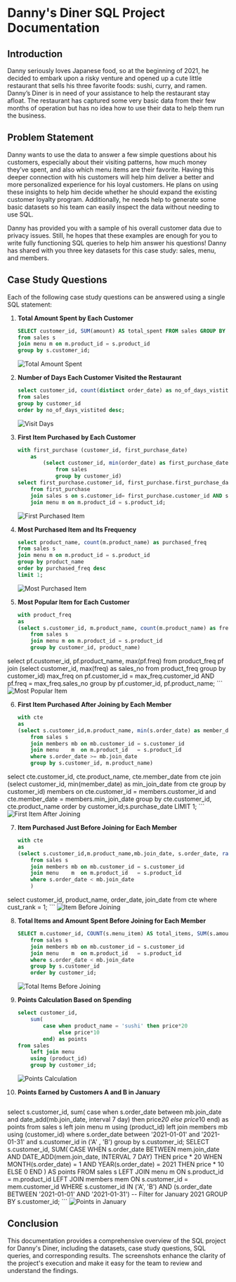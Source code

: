 # Danny's Diner SQL Project Documentation

## Introduction

Danny seriously loves Japanese food, so at the beginning of 2021, he decided to embark upon a risky venture and opened up a cute little restaurant that sells his three favorite foods: sushi, curry, and ramen. Danny’s Diner is in need of your assistance to help the restaurant stay afloat. The restaurant has captured some very basic data from their few months of operation but has no idea how to use their data to help them run the business.

## Problem Statement

Danny wants to use the data to answer a few simple questions about his customers, especially about their visiting patterns, how much money they’ve spent, and also which menu items are their favorite. Having this deeper connection with his customers will help him deliver a better and more personalized experience for his loyal customers. He plans on using these insights to help him decide whether he should expand the existing customer loyalty program. Additionally, he needs help to generate some basic datasets so his team can easily inspect the data without needing to use SQL.

Danny has provided you with a sample of his overall customer data due to privacy issues. Still, he hopes that these examples are enough for you to write fully functioning SQL queries to help him answer his questions! Danny has shared with you three key datasets for this case study: sales, menu, and members.

## Case Study Questions

Each of the following case study questions can be answered using a single SQL statement:

1. **Total Amount Spent by Each Customer**
    ```sql
    SELECT customer_id, SUM(amount) AS total_spent FROM sales GROUP BY customer_id;select s.customer_id , sum(m.price) Total_amount_spent
	from sales s
	join menu m on m.product_id = s.product_id
    group by s.customer_id;
    ```
    ![Total Amount Spent](screenshots/total_amount_spent.png)

2. **Number of Days Each Customer Visited the Restaurant**
    ```sql
   select customer_id, count(distinct order_date) as no_of_days_vistited
	from sales
    group by customer_id
    order by no_of_days_vistited desc;
    ```
    ![Visit Days](screenshots/visit_days.png)

3. **First Item Purchased by Each Customer**
    ```sql
   with first_purchase (customer_id, first_purchase_date)
		as
			(select customer_id, min(order_date) as first_purchase_date 
				from sales 
				group by customer_id)
	select first_purchase.customer_id, first_purchase.first_purchase_date, m.product_name 
		from first_purchase
		join sales s on s.customer_id= first_purchase.customer_id AND s.order_date = first_purchase.first_purchase_date
		join menu m on m.product_id = s.product_id;
    ```
    ![First Purchased Item](screenshots/first_purchased_item.png)

4. **Most Purchased Item and Its Frequency**
    ```sql
   select product_name, count(m.product_name) as purchased_freq
	from sales s
    join menu m on m.product_id = s.product_id
    group by product_name
    order by purchased_freq desc
    limit 1;

    ```
    ![Most Purchased Item](screenshots/most_purchased_item.png)

5. **Most Popular Item for Each Customer**
    ```sql
    with product_freq 
	as
	(select s.customer_id, m.product_name, count(m.product_name) as freq
		from sales s
		join menu m on m.product_id = s.product_id
		group by customer_id, product_name)
select pf.customer_id, pf.product_name, max(pf.freq)
	from product_freq pf
join
	(select customer_id, max(freq) as sales_no
		from product_freq
		group by customer_id) max_freq on pf.customer_id = max_freq.customer_id AND pf.freq = max_freq.sales_no
        group by pf.customer_id, pf.product_name;
    ```
    ![Most Popular Item](screenshots/most_popular_item.png)

6. **First Item Purchased After Joining by Each Member**
    ```sql
    with cte
	as
	(select s.customer_id,m.product_name, min(s.order_date) as member_date
		from sales s
		join members mb on mb.customer_id = s.customer_id
		join menu 	 m  on m.product_id   = s.product_id
		where s.order_date >= mb.join_date
		group by s.customer_id, m.product_name)
select cte.customer_id, cte.product_name, cte.member_date
	from cte
join
	(select customer_id, min(member_date) as min_join_date
		from cte
		group by customer_id) members on cte.customer_id = members.customer_id and cte.member_date = members.min_join_date
        group by cte.customer_id, cte.product_name
        order by customer_id;s.purchase_date LIMIT 1;
    ```
    ![First Item After Joining](screenshots/first_item_after_joining.png)

7. **Item Purchased Just Before Joining for Each Member**
    ```sql
    with cte
	as
	(select s.customer_id,m.product_name,mb.join_date, s.order_date, rank() over(partition by s.customer_id order by s.order_date DESC) as cust_rank
		from sales s
		join members mb on mb.customer_id = s.customer_id
		join menu 	 m  on m.product_id   = s.product_id
		where s.order_date < mb.join_date
		)
select customer_id, product_name, order_date, join_date
	from cte
    where cust_rank = 1;
    ```
    ![Item Before Joining](screenshots/item_before_joining.png)

8. **Total Items and Amount Spent Before Joining for Each Member**
    ```sql
    SELECT m.customer_id, COUNT(s.menu_item) AS total_items, SUM(s.amount) AS total_amount FROM members m LEFT JOIN sales s ON m.customer_id = s.customer_id AND s.purchase_date < m.join_date GROUP BY m.customer_id;select s.customer_id, count(s.product_id) as total_item, sum(m.price) as total_amount
		from sales s
		join members mb on mb.customer_id = s.customer_id
		join menu 	 m  on m.product_id   = s.product_id
		where s.order_date < mb.join_date
		group by s.customer_id
        order by customer_id;
    ```
    ![Total Items Before Joining](screenshots/total_items_before_joining.png)

9. **Points Calculation Based on Spending**
    ```sql
   select customer_id, 
		sum(
			case when product_name = 'sushi' then price*20
				 else price*10
			end) as points
   from sales
		left join menu 
		using (product_id)
        group by customer_id;
    ```
    ![Points Calculation](screenshots/points_calculation.png)

10. **Points Earned by Customers A and B in January**
    ```sql
   select s.customer_id, 
		sum(
			case 
				 when s.order_date between mb.join_date and date_add(mb.join_date, interval 7 day) then price*20
				 else price*10
		    end)  as points
   from sales s
		left join menu m using (product_id)
        left join members mb using (customer_id)
        where s.order_date between '2021-01-01' and '2021-01-31' and s.customer_id in ('A' , 'B')
        group by s.customer_id;
   SELECT
    s.customer_id,
    SUM(
        CASE
            WHEN s.order_date BETWEEN mem.join_date AND DATE_ADD(mem.join_date, INTERVAL 7 DAY) THEN price * 20
            WHEN MONTH(s.order_date) = 1 AND YEAR(s.order_date) = 2021 THEN price * 10
            ELSE 0
        END
    ) AS points
   FROM
    sales s
    LEFT JOIN menu m ON s.product_id = m.product_id
    LEFT JOIN members mem ON s.customer_id = mem.customer_id
   WHERE
    s.customer_id IN ('A', 'B') AND
    (s.order_date BETWEEN '2021-01-01' AND '2021-01-31') -- Filter for January 2021
   GROUP BY
    s.customer_id;
    ```
    ![Points in January](screenshots/points_in_january.png)

## Conclusion

This documentation provides a comprehensive overview of the SQL project for Danny's Diner, including the datasets, case study questions, SQL queries, and corresponding results. The screenshots enhance the clarity of the project's execution and make it easy for the team to review and understand the findings.
